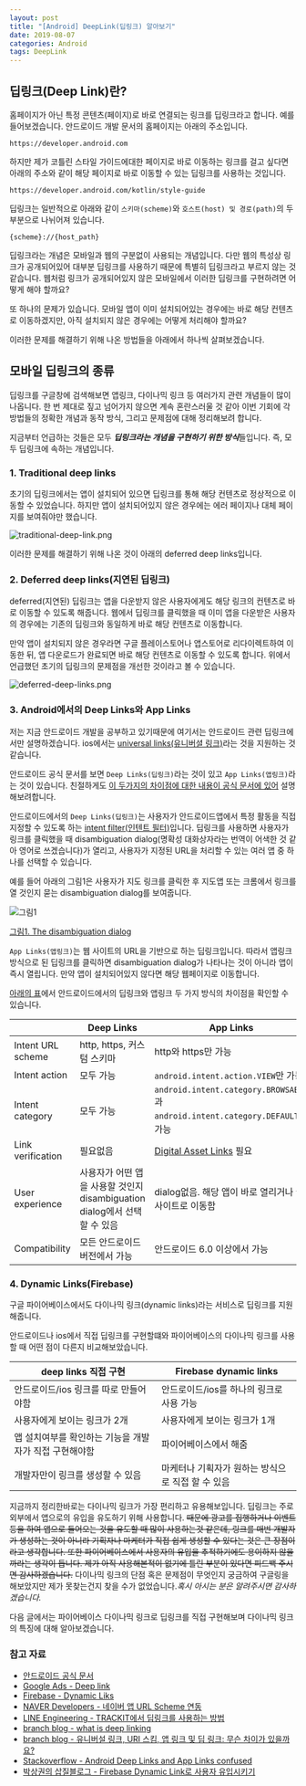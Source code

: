 ```yaml
---
layout: post
title: "[Android] DeepLink(딥링크) 알아보기"
date: 2019-08-07
categories: Android
tags: DeepLink
---
```

## 딥링크(Deep Link)란?
홈페이지가 아닌 특정 콘텐츠(페이지)로 바로 연결되는 링크를 딥링크라고 합니다. 예를 들어보겠습니다. 안드로이드 개발 문서의 홈페이지는 아래의 주소입니다.

```
https://developer.android.com
```

하지만 제가 코틀린 스타일 가이드에대한 페이지로 바로 이동하는 링크를 걸고 싶다면 아래의 주소와 같이 해당 페이지로 바로 이동할 수 있는 딥링크를 사용하는 것입니다. 

```
https://developer.android.com/kotlin/style-guide
```

딥링크는 일반적으로 아래와 같이 `스키마(scheme)`와 `호스트(host) 및 경로(path)`의 두 부분으로 나뉘어져 있습니다. 

```
{scheme}://{host_path}
```

딥링크라는 개념은 모바일과 웹의 구분없이 사용되는 개념입니다. 다만 웹의 특성상 링크가 공개되어있어 대부분 딥링크를 사용하기 때문에 특별히 딥링크라고 부르지 않는 것같습니다. 웹처럼 링크가 공개되어있지 않은 모바일에서 이러한 딥링크를 구현하려면 어떻게 해야 할까요? 

또 하나의 문제가 있습니다. 모바일 앱이 이미 설치되어있는 경우에는 바로 해당 컨텐츠로 이동하겠지만, 아직 설치되지 않은 경우에는 어떻게 처리해야 할까요? 

이러한 문제를 해결하기 위해 나온 방법들을 아래에서 하나씩 살펴보겠습니다. 

## 모바일 딥링크의 종류
딥링크를 구글창에 검색해보면 앱링크, 다이나믹 링크 등 여러가지 관련 개념들이 많이 나옵니다. 한 번 제대로 짚고 넘어가지 않으면 계속 혼란스러울 것 같아 이번 기회에 각 방법들의 정확한 개념과 동작 방식, 그리고 문제점에 대해 정리해보려 합니다. 

지금부터 언급하는 것들은 모두 <I>**딥링크라는 개념을 구현하기 위한 방식**</I>들입니다. 즉, 모두 딥링크에 속하는 개념입니다. 

### 1. Traditional deep links
초기의 딥링크에서는 앱이 설치되어 있으면 딥링크를 통해 해당 컨텐츠로 정상적으로 이동할 수 있었습니다. 하지만 앱이 설치되어있지 않은 경우에는 에러 페이지나 대체 페이지를 보여줘야만 했습니다. 

![traditional-deep-link.png](~/resources/images/traditional-deep-link.png)

이러한 문제를 해결하기 위해 나온 것이 아래의 deferred deep links입니다. 

### 2. Deferred deep links(지연된 딥링크)
deferred(지연된) 딥링크는 앱을 다운받지 않은 사용자에게도 해당 링크의 컨텐츠로 바로 이동할 수 있도록 해줍니다. 웹에서 딥링크를 클릭했을 때 이미 앱을 다운받은 사용자의 경우에는 기존의 딥링크와 동일하게 바로 해당 컨텐츠로 이동합니다. 

만약 앱이 설치되지 않은 경우라면 구글 플레이스토어나 앱스토어로 리다이렉트하여 이동한 뒤, 앱 다운로드가 완료되면 바로 해당 컨텐츠로 이동할 수 있도록 합니다. 위에서 언급했던 초기의 딥링크의 문제점을 개선한 것이라고 볼 수 있습니다. 

![deferred-deep-links.png](~/resources/images/deferred-deep-links.png)

<!-- deferred deep links의 문제점 추가!!!!!-->

### 3. Android에서의 Deep Links와 App Links
저는 지금 안드로이드 개발을 공부하고 있기때문에 여기서는 안드로이드 관련 딥링크에서만 설명하겠습니다. ios에서는 [universal links(유니버셜 링크)](https://developer.apple.com/ios/universal-links/)라는 것을 지원하는 것 같습니다. 

안드로이드 공식 문서를 보면 `Deep Links(딥링크)`라는 것이 있고 `App Links(앱링크)`라는 것이 있습니다. 친절하게도 [이 두가지의 차이점에 대한 내용이 공식 문서에 있어](https://developer.android.com/training/app-links/verify-site-associations.html?hl=en#the-difference) 설명해보려합니다. 

안드로이드에서의 `Deep Links(딥링크)`는 사용자가 안드로이드앱에서 특정 활동을 직접 지정할 수 있도록 하는 [intent filter(인텐트 필터)](https://developer.android.com/guide/components/intents-filters?hl=ko)입니다. 딥링크를 사용하면 사용자가 링크를 클릭했을 때 disambiguation dialog(명확성 대화상자라는 번역이 어색한 것 같아 영어로 쓰겠습니다)가 열리고, 사용자가 지정된 URL을 처리할 수 있는 여러 앱 중 하나를 선택할 수 있습니다. 

예를 들어 아래의 그림1은 사용자가 지도 링크를 클릭한 후 지도앱 또는 크롬에서 링크를 열 것인지 묻는 disambiguation dialog를 보여줍니다. 

![그림1](~/resources/images/disambiguation-dialog.png)

[그림1. The disambiguation dialog](https://developer.android.com/training/app-links/images/app-disambiguation_2x.png)

`App Links(앱링크)`는 웹 사이트의 URL을 기반으로 하는 딥링크입니다. 따라서 앱링크 방식으로 된 딥링크를 클릭하면 disambiguation dialog가 나타나는 것이 아니라 앱이 즉시 열립니다. 만약 앱이 설치되어있지 않다면 해당 웹페이지로 이동합니다. 

[아래의 표](https://developer.android.com/training/app-links/verify-site-associations.html?hl=en#the-difference)에서 안드로이드에서의 딥링크와 앱링크 두 가지 방식의 차이점을 확인할 수 있습니다. 

| |Deep Links|App Links|
|-|----------|---------|
|Intent URL scheme|http, https, 커스텀 스키마|http와 https만 가능|
|Intent action|모두 가능|`android.intent.action.VIEW`만 가능|
|Intent category|모두 가능|`android.intent.category.BROWSABLE`과 `android.intent.category.DEFAULT`만 가능|
|Link verification|필요없음|[Digital Asset Links](https://developers.google.com/digital-asset-links/v1/getting-started) 필요|
|User experience|사용자가 어떤 앱을 사용할 것인지 disambiguation dialog에서 선택할 수 있음|dialog없음. 해당 앱이 바로 열리거나 웹사이트로 이동함|
|Compatibility|모든 안드로이드 버전에서 가능|안드로이드 6.0 이상에서 가능|

### 4. Dynamic Links(Firebase)
구글 파이어베이스에서도 다이나믹 링크(dynamic links)라는 서비스로 딥링크를 지원해줍니다. 

안드로이드나 ios에서 직접 딥링크를 구현할떄와 파이어베이스의 다이나믹 링크를 사용할 때 어떤 점이 다른지 비교해보았습니다. 

|deep links 직접 구현|Firebase dynamic links|
|------------------|----------------------|
|안드로이드/ios 링크를 따로 만들어야함|안드로이드/ios를 하나의 링크로 사용 가능|
|사용자에게 보이는 링크가 2개|사용자에게 보이는 링크가 1개|
|앱 설치여부를 확인하는 기능을 개발자가 직접 구현해야함|파이어베이스에서 해줌|
|개발자만이 링크를 생성할 수 있음|마케터나 기획자가 원하는 방식으로 직접 할 수 있음|

지금까지 정리한바로는 다이나믹 링크가 가장 편리하고 유용해보입니다. 딥링크는 주로 외부에서 앱으로의 유입을 유도하기 위해 사용합니다. ~~때문에 광고를 집행하거나 이벤트 등을 하여 앱으로 들어오는 것을 유도할 때 많이 사용하는것 같은데, 링크를 매번 개발자가 생성하는 것이 아니라 기획자나 마케터가 직접 쉽게 생성할 수 있다는 것은 큰 장점이라고 생각합니다. 또한 파이어베이스에서 사용자의 유입을 추적하기에도 용이하지 않을까라는 생각이 듭니다. 제가 아직 사용해본적이 없기에 틀린 부분이 있다면 피드백 주시면 감사하겠습니다.~~ 다이나믹 링크의 단점 혹은 문제점이 무엇인지 궁금하여 구글링을 해보았지만 제가 못찾는건지 찾을 수가 없었습니다.*혹시 아시는 분은 알려주시면 감사하겠습니다.*

다음 글에서는 파이어베이스 다이나믹 링크로 딥링크를 직접 구현해보며 다이나믹 링크의 특징에 대해 알아보겠습니다.

### 참고 자료
- [안드로이드 공식 문서](https://developer.android.com/)
- [Google Ads - Deep link](https://support.google.com/google-ads/answer/6046977?hl=ko)
- [Firebase - Dynamic Liks](https://firebase.google.com/docs/dynamic-links/)
- [NAVER Developers - 네이버 앱 URL Scheme 연동](https://developers.naver.com/docs/utils/mobileapp/)
- [LINE Engineering - TRACKIT에서 딥링크를 사용하는 방법](https://engineering.linecorp.com/ko/blog/how-to-use-deeplink-in-trackit/)
- [branch blog - what is deep linking](https://branch.io/what-is-deep-linking/)
- [branch blog - 유니버설 링크, URI 스킴, 앱 링크 및 딥 링크: 무슨 차이가 있을까요?](https://blog.branch.io/ko/%EC%9C%A0%EB%8B%88%EB%B2%84%EC%84%A4-%EB%A7%81%ED%81%AC-uri-%EC%8A%A4%ED%82%B4-%EC%95%B1-%EB%A7%81%ED%81%AC-%EB%B0%8F-%EB%94%A5-%EB%A7%81%ED%81%AC-%EB%AC%B4%EC%8A%A8-%EC%B0%A8%EC%9D%B4%EA%B0%80/)
- [Stackoverflow - Android Deep Links and App Links confused](https://stackoverflow.com/questions/46169025/android-deep-links-and-app-links-confused)
- [박상권의 삽질블로그 - Firebase Dynamic Link로 사용자 유입시키기](https://gun0912.tistory.com/78)

